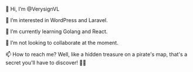 👋 Hi, I’m @VerysignVL

👀 I’m interested in WordPress and Laravel.

🌱 I’m currently learning Golang and React.

💞️ I’m not looking to collaborate at the moment.

📫 How to reach me? Well, like a hidden treasure on a pirate's map, that's a secret you'll have to discover! 🏴‍☠️

<!---
VerysignVL/VerysignVL is a ✨ special ✨ repository because its `README.md` (this file) appears on your GitHub profile.
You can click the Preview link to take a look at your changes.
--->
